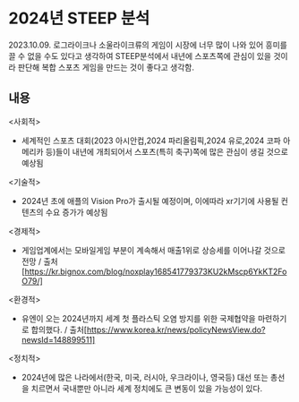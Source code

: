 2024년 STEEP 분석
============================
2023.10.09.
로그라이크나 소울라이크류의 게임이 시장에 너무 많이 나와 있어 흥미를 끌 수 없을 수도 있다고 생각하여 STEEP분석에서 내년에 스포츠쪽에 관심이 있을 것이라 판단해 복합 스포츠 게임을 만드는 것이 좋다고 생각함. 



내용
-------------------
<사회적>
- 세계적인 스포츠 대회(2023 아시안컵,2024 파리올림픽,2024 유로,2024 코파 아메리카 등)들이 내년에 개최되어서 스포츠(특히 축구)쪽에 많은 관심이 생길 것으로 예상됨 
     
<기술적>
- 2024년 초에 애플의 Vision Pro가 출시될 예정이며, 이에따라 xr기기에 사용될 컨텐츠의 수요 증가가 예상됨

     
<경제적>
- 게임업계에서는 모바일게임 부분이 계속해서 매출1위로 상승세를 이어나갈 것으로 전망 / 출처[https://kr.bignox.com/blog/noxplay168541779373KU2kMscp6YkKT2FoO79/]
     
<환경적>
- 유엔이 오는 2024년까지 세계 첫 플라스틱 오염 방지를 위한 국제협약을 마련하기로 합의했다. / 출처[https://www.korea.kr/news/policyNewsView.do?newsId=148899511]

    
<정치적>
- 2024년에 많은 나라에서(한국, 미국, 러시아, 우크라이나, 영국등) 대선 또는 총선을 치르면서 국내뿐만 아니라 세계 정치에도 큰 변동이 있을 가능성이 있다. 
   
   
